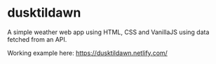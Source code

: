# dusktildawn
A simple weather web app using HTML, CSS and VanillaJS using data fetched from an API.

Working example here: https://dusktildawn.netlify.com/
